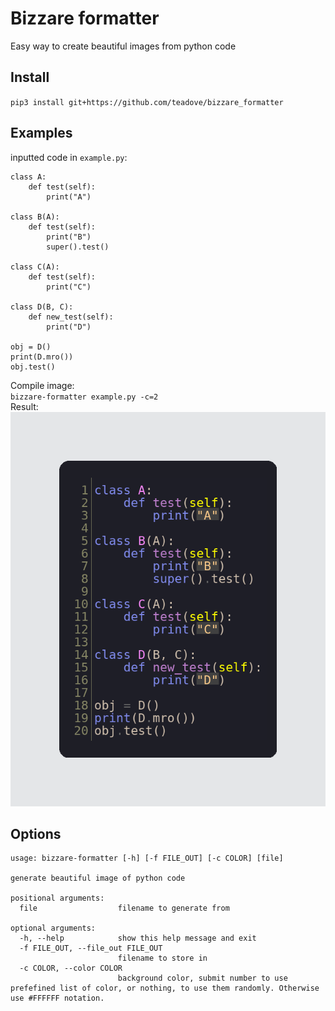 # Bizzare formatter
Easy way to create beautiful images from python code
## Install
`pip3 install git+https://github.com/teadove/bizzare_formatter`
## Examples
inputted code in `example.py`:
```angular2html
class A:
    def test(self):
        print("A")

class B(A):
    def test(self):
        print("B")
        super().test()

class C(A):
    def test(self):
        print("C")

class D(B, C):
    def new_test(self):
        print("D")

obj = D()
print(D.mro())
obj.test()
```
Compile image:<br>
`bizzare-formatter example.py -c=2`<br>
Result:<br>
![image](bizzare_formatter/example.py.png)
## Options
```
usage: bizzare-formatter [-h] [-f FILE_OUT] [-c COLOR] [file]

generate beautiful image of python code

positional arguments:
  file                  filename to generate from

optional arguments:
  -h, --help            show this help message and exit
  -f FILE_OUT, --file_out FILE_OUT
                        filename to store in
  -c COLOR, --color COLOR
                        background color, submit number to use prefefined list of color, or nothing, to use them randomly. Otherwise use #FFFFFF notation.

```
